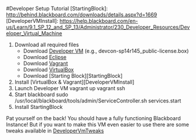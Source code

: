 #Developer Setup Tutorial
[StartingBlock]: http://behind.blackboard.com/downloads/details.aspx?d=1669
[DeveloperVMInstall]: https://help.blackboard.com/en-us/Learn/9.1_SP_12_and_SP_13/Administrator/230_Developer_Resources/Developer_Virtual_Machine

1. Download all required files
	* Download [Developer VM](https://behind.blackboard.com/System-Administrator/Learn/Downloads/download.aspx?d=1654) (e.g., devcon-sp14r145_public-license.box)
	* Download [Eclipse](http://www.eclipse.org/downloads/) 
	* Download [Vagrant](http://downloads.vagrantup.com/tags/v1.2.2)
	* Download [VirtualBox](https://www.virtualbox.org/wiki/Download_Old_Builds_4_2)
	* Download [Starting Block][StartingBlock]
1. Install [VirtualBox & Vagrant][DeveloperVMInstall]
1. Launch Developer VM
		vagrant up
		vagrant ssh
1. Start blackboard
		sudo /usr/local/blackboard/tools/admin/ServiceController.sh services.start
1. Install StartingBlock

Pat yourself on the back! You should have a fully functioning Blackboard Instance! 
But if you want to make this VM even easier to use there are some tweaks available in [DeveloperVmTweaks](DeveloperVmTweaks.md)

